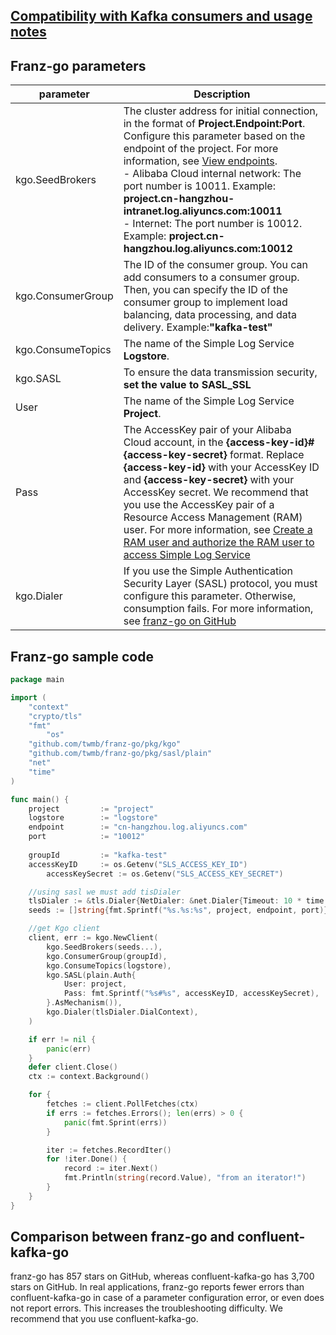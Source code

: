 ## [Compatibility with Kafka consumers and usage notes](./overview.md)

## Franz-go parameters

| parameter         | Description                                                                                                                                                                                                                                                                                                                                                                                                                                                                                                               |
| ----------------- | ------------------------------------------------------------------------------------------------------------------------------------------------------------------------------------------------------------------------------------------------------------------------------------------------------------------------------------------------------------------------------------------------------------------------------------------------------------------------------------------------------------------------- |
| kgo.SeedBrokers   | The cluster address for initial connection, in the format of **Project.Endpoint:Port**. Configure this parameter based on the endpoint of the project. For more information, see [View endpoints](https://www.alibabacloud.com/help/en/doc-detail/29008.htm#reference-wgx-pwq-zdb).<br/> - Alibaba Cloud internal network: The port number is 10011. Example: **project.cn-hangzhou-intranet.log.aliyuncs.com:10011** <br/> - Internet: The port number is 10012. Example: **project.cn-hangzhou.log.aliyuncs.com:10012** |
| kgo.ConsumerGroup | The ID of the consumer group. You can add consumers to a consumer group. Then, you can specify the ID of the consumer group to implement load balancing, data processing, and data delivery. Example:**"kafka-test"**                                                                                                                                                                                                                                                                                                     |
| kgo.ConsumeTopics | The name of the Simple Log Service **Logstore**.                                                                                                                                                                                                                                                                                                                                                                                                                                                                          |
| kgo.SASL          | To ensure the data transmission security, **set the value to SASL_SSL**                                                                                                                                                                                                                                                                                                                                                                                                                                                   |
| User              | The name of the Simple Log Service **Project**.                                                                                                                                                                                                                                                                                                                                                                                                                                                                           |
| Pass              | The AccessKey pair of your Alibaba Cloud account, in the **{access-key-id}#{access-key-secret}** format. Replace **{access-key-id}** with your AccessKey ID and **{access-key-secret}** with your AccessKey secret. We recommend that you use the AccessKey pair of a Resource Access Management (RAM) user. For more information, see [Create a RAM user and authorize the RAM user to access Simple Log Service](https://www.alibabacloud.com/help/en/doc-detail/47664.htm#task-xsk-ttc-ry)                             |
| kgo.Dialer        | If you use the Simple Authentication Security Layer (SASL) protocol, you must configure this parameter. Otherwise, consumption fails. For more information, see [franz-go on GitHub](https://github.com/twmb/franz-go/blob/master/examples/sasl/sasl_ssl_plain/sasl_ssl_plain.go)                                                                                                                                                                                                                                         |

## Franz-go sample code

```go
package main

import (
	"context"
	"crypto/tls"
	"fmt"
        "os"
	"github.com/twmb/franz-go/pkg/kgo"
	"github.com/twmb/franz-go/pkg/sasl/plain"
	"net"
	"time"
)

func main() {
	project         := "project"
	logstore        := "logstore"
	endpoint        := "cn-hangzhou.log.aliyuncs.com"
	port            := "10012"
	
	groupId         := "kafka-test"
	accessKeyID     := os.Getenv("SLS_ACCESS_KEY_ID")
        accessKeySecret := os.Getenv("SLS_ACCESS_KEY_SECRET")

 	//using sasl we must add tisDialer
	tlsDialer := &tls.Dialer{NetDialer: &net.Dialer{Timeout: 10 * time.Second}}
	seeds := []string{fmt.Sprintf("%s.%s:%s", project, endpoint, port)}

	//get Kgo client
	client, err := kgo.NewClient(
		kgo.SeedBrokers(seeds...),
		kgo.ConsumerGroup(groupId),
		kgo.ConsumeTopics(logstore),
		kgo.SASL(plain.Auth{
			User: project,
			Pass: fmt.Sprintf("%s#%s", accessKeyID, accessKeySecret),
		}.AsMechanism()),
		kgo.Dialer(tlsDialer.DialContext),
	)

	if err != nil {
		panic(err)
	}
	defer client.Close()
	ctx := context.Background()

	for {
		fetches := client.PollFetches(ctx)
		if errs := fetches.Errors(); len(errs) > 0 {
			panic(fmt.Sprint(errs))
		}

		iter := fetches.RecordIter()
		for !iter.Done() {
			record := iter.Next()
			fmt.Println(string(record.Value), "from an iterator!")
		}
	}
}
```

##  Comparison between franz-go and confluent-kafka-go

franz-go has 857 stars on GitHub, whereas confluent-kafka-go has 3,700 stars on GitHub.
In real applications, franz-go reports fewer errors than confluent-kafka-go in case of a parameter configuration error, or even does not report errors. This increases the troubleshooting difficulty. We recommend that you use confluent-kafka-go.
